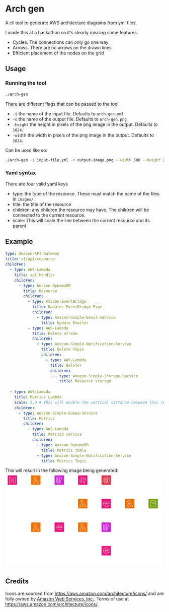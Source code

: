 # Arch gen

A cli tool to generate AWS architecture diagrams from yml files.

I made this at a hackathon so it's clearly missing some features:
- Cycles. The connections can only go one way
- Arrows. There are no arrows on the drawn lines
- Efficient placement of the nodes on the grid

## Usage

### Running the tool

```sh
./arch-gen
```

There are different flags that can be passed to the tool

- `-i` the name of the input file. Defaults to `arch-gen.yml`
- `-o` the name of the output file. Defaults to `arch-gen.png`
- `-height` the height in pixels of the png image in the output. Defaults to `1024`.
- `-width` the width in pixels of the png image in the output. Defaults to `1024`.

Can be used like so:

```sh
./arch-gen -i input-file.yml -o output-image.png --width 500 --height 250
```

### Yaml syntax

There are four valid yaml keys

- type: the type of the resource. These must match the name of the files in `images/`.
- title: the title of the resource
- children: any children the resource may have. The children will be connected to the current resource.
- scale: This will scale the line between the current resource and its parent

## Example

```yaml
type: Amazon-API-Gateway
title: v1/api/resource
children:
  - type: AWS-Lambda
    title: api handler
    children:
      - type: Amazon-DynamoDB
        title: Resource
        children:
          - type: Amazon-EventBridge
            title: Updates EventBridge Pipe
            children:
              - type: Amazon-Simple-Email-Service
                title: Update Emailer
          - type: AWS-Lambda
            title: Delete stream
            children:
              - type: Amazon-Simple-Notification-Service
                title: Delete Topic
                children:
                  - type: AWS-Lambda
                    title: Deleter
                    children:
                      - type: Amazon-Simple-Storage-Service
                        title: Resource storage

  - type: AWS-Lambda
    title: Metrics Lambda
    scale: 2.0 # This will double the vertical distance between this resource and the parent
    children:
      - type: Amazon-Simple-Queue-Service
        title: Metrics
        children:
          - type: AWS-Lambda
            title: Metrics service
            children:
              - type: Amazon-DynamoDB
                title: Metrics table
              - type: Amazon-Simple-Notification-Service
                title: Metrics Topic
```

This will result in the following image being generated:
![Architecture diagram](arch-gen-sample.png)

## Credits

Icons are sourced from https://aws.amazon.com/architecture/icons/ and are fully owned by [Amazon Web Services. Inc.](https://aws.amazon.com/). Terms of use at https://aws.amazon.com/architecture/icons/.
